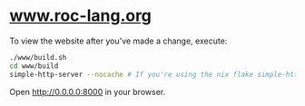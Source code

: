# www.roc-lang.org

To view the website after you've made a change, execute:
```bash
./www/build.sh
cd www/build
simple-http-server --nocache # If you're using the nix flake simple-http-server will already be installed. Withouth nix you can install it with `cargo install simple-http-server`.
```
Open http://0.0.0.0:8000 in your browser.



